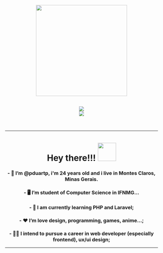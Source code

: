 <div id="header" align="center">
  <img src="https://media.giphy.com/media/M9gbBd9nbDrOTu1Mqx/giphy.gif" width="300"/>
</div>

</br>
</br>

<div id="skills" align="center">
  <img src="https://skillicons.dev/icons?i=c,cpp,cs,dotnet,heroku,azure,mysql,js,html,css,python,opencv,anaconda,java"/>
  </br>
  <img src="https://skillicons.dev/icons?i=figma,git,github,ps,powershell,regex,stackoverflow,visualstudio,vscode,windows"/>
</div>

</br>
</br>

---

<div id="greetings" align="center">
  
  # Hey there!!!  <img src="https://media.giphy.com/media/hvRJCLFzcasrR4ia7z/giphy.gif" width="60px"/>
  
</div>


<div id="personalInformation" align="center">
  
  ### - 👨 I’m @pduartp, i'm 24 years old and i live in Montes Claros, Minas Gerais.
  ### - 🖥️  I’m student of Computer Science in IFNMG...
  ### - 🧠 I am currently learning PHP and Laravel;
  ### - ❤️ I’m love design, programming, games, anime...;
  ### - 👨‍💻 I intend to pursue a career in web developer (especially frontend), ux/ui design;

</div>

---
